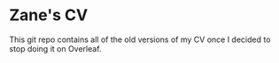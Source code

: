# Zane's CV

This git repo contains all of the old versions of my CV once I decided to
stop doing it on Overleaf.
